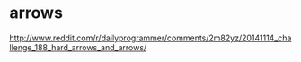 # arrows
http://www.reddit.com/r/dailyprogrammer/comments/2m82yz/20141114_challenge_188_hard_arrows_and_arrows/
